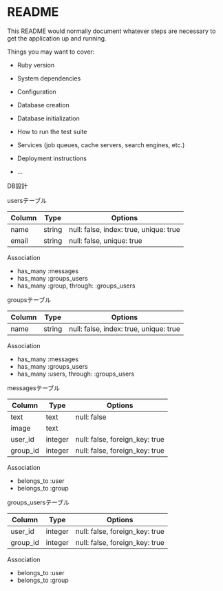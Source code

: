 # README

This README would normally document whatever steps are necessary to get the
application up and running.

Things you may want to cover:

* Ruby version

* System dependencies

* Configuration

* Database creation

* Database initialization

* How to run the test suite

* Services (job queues, cache servers, search engines, etc.)

* Deployment instructions

* ...

DB設計

usersテーブル

|Column|Type|Options|
|------|----|-------|
|name|string|null: false, index: true, unique: true|
|email|string|null: false, unique: true|

Association
- has_many :messages
- has_many :groups_users
- has_many :group, through: :groups_users


groupsテーブル

|Column|Type|Options|
|------|----|-------|
|name|string|null: false, index: true, unique: true|

Association
- has_many :messages
- has_many :groups_users
- has_many :users, through: :groups_users


messagesテーブル

|Column|Type|Options|
|------|----|-------|
|text|text|null: false|
|image|text|
|user_id|integer|null: false, foreign_key: true|
|group_id|integer|null: false, foreign_key: true|

Association
- belongs_to :user
- belongs_to :group


groups_usersテーブル

|Column|Type|Options|
|------|----|-------|
|user_id|integer|null: false, foreign_key: true|
|group_id|integer|null: false, foreign_key: true|

Association
- belongs_to :user
- belongs_to :group
